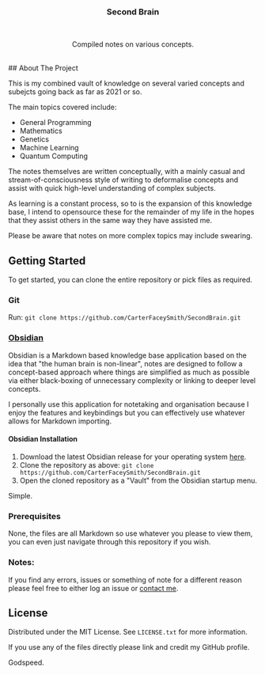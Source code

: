 <h3 align="center">Second Brain</h3>
<br>
<p align="center">Compiled notes on various concepts.</p>

<br>
## About The Project

This is my combined vault of knowledge on several varied concepts and subejcts going back as far as 2021 or so.

The main topics covered include:
- General Programming
- Mathematics
- Genetics
- Machine Learning
- Quantum Computing

The notes themselves are written conceptually, with a mainly casual and stream-of-consciousness style of writing to deformalise concepts and assist with quick high-level understanding of complex subjects.

As learning is a constant process, so to is the expansion of this knowledge base, I intend to opensource these for the remainder of my life in the hopes that they assist others in the same way they have assisted me.

Please be aware that notes on more complex topics may include swearing.
<br>
## Getting Started

To get started, you can clone the entire repository or pick files as required.

### Git

Run:  `git clone https://github.com/CarterFaceySmith/SecondBrain.git`

### [Obsidian](https://obsidian.md/)

Obsidian is a Markdown based knowledge base application based on the idea that "the human brain is non-linear", notes are designed to follow a concept-based approach where things are simplified as much as possible via either black-boxing of unnecessary complexity or linking to deeper level concepts.

I personally use this application for notetaking and organisation because I enjoy the features and keybindings but you can effectively use whatever allows for Markdown importing.

#### Obsidian Installation

1. Download the latest Obsidian release for your operating system [here](https://obsidian.md/).
2. Clone the repository as above: `git clone https://github.com/CarterFaceySmith/SecondBrain.git`
3. Open the cloned repository as a "Vault" from the Obsidian startup menu.

Simple.

### Prerequisites

None, the files are all Markdown so use whatever you please to view them, you can even just navigate through this repository if you wish.

### Notes:

If you find any errors, issues or something of note for a different reason please feel free to either log an issue or [contact me](mailto:carterfaceysmith@gmail.com).
<br>
## License

Distributed under the MIT License. See `LICENSE.txt` for more information.

If you use any of the files directly please link and credit my GitHub profile.

Godspeed.


